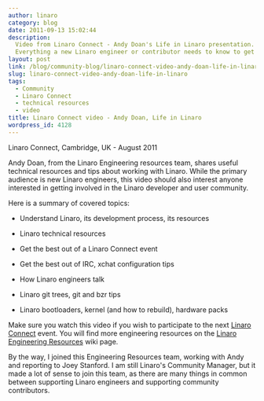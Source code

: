 ```yaml
---
author: linaro
category: blog
date: 2011-09-13 15:02:44
description:
  Video from Linaro Connect - Andy Doan's Life in Linaro presentation.
  Everything a new Linaro engineer or contributor needs to know to get started.
layout: post
link: /blog/community-blog/linaro-connect-video-andy-doan-life-in-linaro/
slug: linaro-connect-video-andy-doan-life-in-linaro
tags:
  - Community
  - Linaro Connect
  - technical resources
  - video
title: Linaro Connect video - Andy Doan, Life in Linaro
wordpress_id: 4128
---
```


Linaro Connect, Cambridge, UK - August 2011

Andy Doan, from the Linaro Engineering resources team, shares useful technical resources and tips about working with Linaro. While the primary audience is new Linaro engineers, this video should also interest anyone interested in getting involved in the Linaro developer and user community.

Here is a summary of covered topics:

- Understand Linaro, its development process, its resources

- Linaro technical resources

- Get the best out of a Linaro Connect event

- Get the best out of IRC, xchat configuration tips

- How Linaro engineers talk

- Linaro git trees, git and bzr tips

- Linaro bootloaders, kernel (and how to rebuild), hardware packs

Make sure you watch this video if you wish to participate to the next [Linaro Connect](https://connect.linaro.org/) event. You will find more engineering resources on the [Linaro Engineering Resources](https://wiki-archive.linaro.org/Resources) wiki page.

By the way, I joined this Engineering Resources team, working with Andy and reporting to Joey Stanford. I am still Linaro's Community Manager, but it made a lot of sense to join this team, as there are many things in common between supporting Linaro engineers and supporting community contributors.
